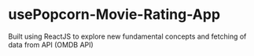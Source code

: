 # usePopcorn-Movie-Rating-App
Built using ReactJS to explore new fundamental concepts and fetching of data from API (OMDB API)
